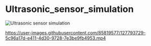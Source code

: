 # Ultrasonic_sensor_simulation

![Ultrasonic sensor simulation](https://user-images.githubusercontent.com/85819577/127793722-ede50f79-6200-4593-8de6-4a75db76f411.png)


https://user-images.githubusercontent.com/85819577/127793729-5c96a17d-e411-4d30-9728-7e3be9fb4953.mp4

